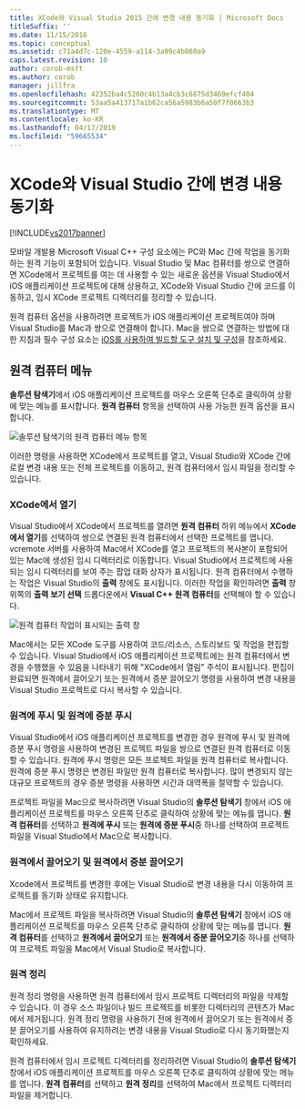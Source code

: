 ```yaml
---
title: XCode와 Visual Studio 2015 간에 변경 내용 동기화 | Microsoft Docs
titleSuffix: ''
ms.date: 11/15/2016
ms.topic: conceptual
ms.assetid: c71a4d7c-120e-4559-a114-3a99c4b860a9
caps.latest.revision: 10
author: corob-msft
ms.author: corob
manager: jillfra
ms.openlocfilehash: 42352ba4c5260c4b13a4cb3c6875d3469efcf404
ms.sourcegitcommit: 53aa5a413717a1b62ca56a5983b6a50f7f0663b3
ms.translationtype: MT
ms.contentlocale: ko-KR
ms.lasthandoff: 04/17/2019
ms.locfileid: "59665534"
---
```

# <a name="sync-changes-between-xcode-and-visual-studio"></a>XCode와 Visual Studio 간에 변경 내용 동기화
[!INCLUDE[vs2017banner](../includes/vs2017banner.md)]

모바일 개발용 Microsoft Visual C++ 구성 요소에는 PC와 Mac 간에 작업을 동기화하는 원격 기능이 포함되어 있습니다. Visual Studio 및 Mac 컴퓨터를 쌍으로 연결하면 XCode에서 프로젝트를 여는 데 사용할 수 있는 새로운 옵션을 Visual Studio에서 iOS 애플리케이션 프로젝트에 대해 상용하고, XCode와 Visual Studio 간에 코드를 이동하고, 임시 XCode 프로젝트 디렉터리를 정리할 수 있습니다.

 원격 컴퓨터 옵션을 사용하려면 프로젝트가 iOS 애플리케이션 프로젝트여야 하며 Visual Studio를 Mac과 쌍으로 연결해야 합니다. Mac을 쌍으로 연결하는 방법에 대한 지침과 필수 구성 요소는 [iOS를 사용하여 빌드할 도구 설치 및 구성](../cross-platform/install-and-configure-tools-to-build-using-ios.md)을 참조하세요.

## <a name="the-remote-machine-menu"></a>원격 컴퓨터 메뉴
 **솔루션 탐색기**에서 iOS 애플리케이션 프로젝트를 마우스 오른쪽 단추로 클릭하여 상황에 맞는 메뉴를 표시합니다. **원격 컴퓨터** 항목을 선택하여 사용 가능한 원격 옵션을 표시합니다.

 ![솔루션 탐색기의 원격 컴퓨터 메뉴 항목](../cross-platform/media/cppmdd-u2-remotemachine-menu.jpg "CPPMDD_U2_RemoteMachine_Menu")

 이러한 명령을 사용하면 XCode에서 프로젝트를 열고, Visual Studio와 XCode 간에 로컬 변경 내용 또는 전체 프로젝트를 이동하고, 원격 컴퓨터에서 임시 파일을 정리할 수 있습니다.

### <a name="open-in-xcode"></a>XCode에서 열기
 Visual Studio에서 XCode에서 프로젝트를 열려면 **원격 컴퓨터** 하위 메뉴에서 **XCode에서 열기**를 선택하여 쌍으로 연결된 원격 컴퓨터에서 선택한 프로젝트를 엽니다. vcremote 서버를 사용하여 Mac에서 XCode를 열고 프로젝트의 복사본이 포함되어 있는 Mac에 생성된 임시 디렉터리로 이동합니다. Visual Studio에서 프로젝트에 사용되는 임시 디렉터리를 보여 주는 팝업 대화 상자가 표시됩니다. 원격 컴퓨터에서 수행하는 작업은 Visual Studio의 **출력** 창에도 표시됩니다. 이러한 작업을 확인하려면 **출력** 창 위쪽의 **출력 보기 선택** 드롭다운에서 **Visual C++ 원격 컴퓨터**를 선택해야 할 수 있습니다.

 ![원격 컴퓨터 작업이 표시되는 출력 창](../cross-platform/media/cppmdd-u2-remotemachine-output.png "CPPMDD_U2_RemoteMachine_Output")

 Mac에서는 모든 XCode 도구를 사용하여 코드/리소스, 스토리보드 및 작업을 편집할 수 있습니다. Visual Studio에서 iOS 애플리케이션 프로젝트에는 원격 컴퓨터에서 변경을 수행했을 수 있음을 나타내기 위해 "XCode에서 열림" 주석이 표시됩니다. 편집이 완료되면 원격에서 끌어오기 또는 원격에서 증분 끌어오기 명령을 사용하여 변경 내용을 Visual Studio 프로젝트로 다시 복사할 수 있습니다.

### <a name="push-to-remote-and-incremental-push-to-remote"></a>원격에 푸시 및 원격에 증분 푸시
 Visual Studio에서 iOS 애플리케이션 프로젝트를 변경한 경우 원격에 푸시 및 원격에 증분 푸시 명령을 사용하여 변경된 프로젝트 파일을 쌍으로 연결된 원격 컴퓨터로 이동할 수 있습니다. 원격에 푸시 명령은 모든 프로젝트 파일을 원격 컴퓨터로 복사합니다. 원격에 증분 푸시 명령은 변경된 파일만 원격 컴퓨터로 복사합니다. 많이 변경되지 않는 대규모 프로젝트의 경우 증분 명령을 사용하면 시간과 대역폭을 절약할 수 있습니다.

 프로젝트 파일을 Mac으로 복사하려면 Visual Studio의 **솔루션 탐색기** 창에서 iOS 애플리케이션 프로젝트를 마우스 오른쪽 단추로 클릭하여 상황에 맞는 메뉴를 엽니다. **원격 컴퓨터**를 선택하고 **원격에 푸시** 또는 **원격에 증분 푸시**중 하나를 선택하여 프로젝트 파일을 Visual Studio에서 Mac으로 복사합니다.

### <a name="pull-from-remote-and-incremental-pull-from-remote"></a>원격에서 끌어오기 및 원격에서 증분 끌어오기
 Xcode에서 프로젝트를 변경한 후에는 Visual Studio로 변경 내용을 다시 이동하여 프로젝트를 동기화 상태로 유지합니다.

 Mac에서 프로젝트 파일을 복사하려면 Visual Studio의 **솔루션 탐색기** 창에서 iOS 애플리케이션 프로젝트를 마우스 오른쪽 단추로 클릭하여 상황에 맞는 메뉴를 엽니다. **원격 컴퓨터**를 선택하고 **원격에서 끌어오기** 또는 **원격에서 증분 끌어오기**중 하나를 선택하여 프로젝트 파일을 Mac에서 Visual Studio로 복사합니다.

### <a name="clean-remote"></a>원격 정리
 원격 정리 명령을 사용하면 원격 컴퓨터에서 임시 프로젝트 디렉터리의 파일을 삭제할 수 있습니다. 이 경우 소스 파일이나 빌드 프로젝트를 비롯한 디렉터리의 콘텐츠가 Mac에서 제거됩니다. 원격 정리 명령을 사용하기 전에 원격에서 끌어오기 또는 원격에서 증분 끌어오기를 사용하여 유지하려는 변경 내용을 Visual Studio로 다시 동기화했는지 확인하세요.

 원격 컴퓨터에서 임시 프로젝트 디렉터리를 정리하려면 Visual Studio의 **솔루션 탐색기** 창에서 iOS 애플리케이션 프로젝트를 마우스 오른쪽 단추로 클릭하여 상황에 맞는 메뉴를 엽니다. **원격 컴퓨터**를 선택하고 **원격 정리**를 선택하여 Mac에서 프로젝트 디렉터리 파일을 제거합니다.
